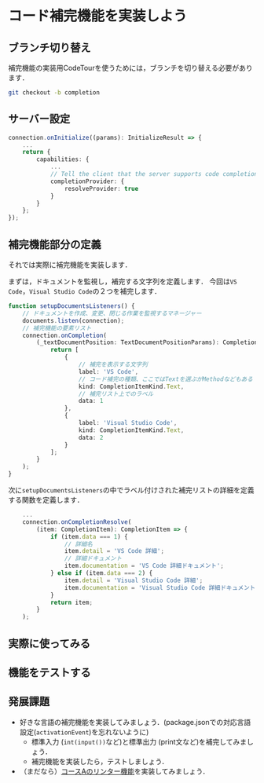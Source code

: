 # コード補完機能を実装しよう

## ブランチ切り替え

補完機能の実装用CodeTourを使うためには，ブランチを切り替える必要があります．

```sh
git checkout -b completion
```

## サーバー設定

```ts
connection.onInitialize((params): InitializeResult => {
    ...
    return {
        capabilities: {
            ...
            // Tell the client that the server supports code completion
            completionProvider: {
                resolveProvider: true
            }
        }
    };
});
```

## 補完機能部分の定義

それでは実際に補完機能を実装します．

まずは，ドキュメントを監視し，補完する文字列を定義します．
今回は`VS Code`，`Visual Studio Code`の２つを補完します．

```ts
function setupDocumentsListeners() {
	// ドキュメントを作成、変更、閉じる作業を監視するマネージャー
	documents.listen(connection);
	// 補完機能の要素リスト
	connection.onCompletion(
		(_textDocumentPosition: TextDocumentPositionParams): CompletionItem[] => {
			return [
				{
					// 補完を表示する文字列
					label: 'VS Code',
					// コード補完の種類、ここではTextを選ぶがMethodなどもある
					kind: CompletionItemKind.Text,
					// 補完リスト上でのラベル
					data: 1
				},
				{
					label: 'Visual Studio Code',
					kind: CompletionItemKind.Text,
					data: 2
				}
			];
		}
	);
}
```

次に`setupDocumentsListeners`の中でラベル付けされた補完リストの詳細を定義する関数を定義します．

```ts
    ...
	connection.onCompletionResolve(
		(item: CompletionItem): CompletionItem => {
			if (item.data === 1) {
				// 詳細名
				item.detail = 'VS Code 詳細';
				// 詳細ドキュメント
				item.documentation = 'VS Code 詳細ドキュメント';
			} else if (item.data === 2) {
				item.detail = 'Visual Studio Code 詳細';
				item.documentation = 'Visual Studio Code 詳細ドキュメント';
			}
			return item;
		}
	);
```

## 実際に使ってみる

## 機能をテストする

## 発展課題

* 好きな言語の補完機能を実装してみましょう．(package.jsonでの対応言語設定(`activationEvent`)を忘れないように)
  * 標準入力 (`int(input())`など)と標準出力 (print文など)を補完してみましょう．
  * 補完機能を実装したら，テストしましょう．
* （まだなら）[コースAのリンター機能](https://github.com/vscodejp/handson-hello-vscode-extension/blob/main/docs/expert/02_linter.md)を実装してみましょう．
